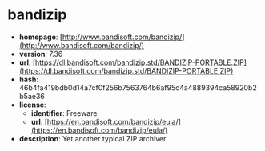 # bandizip

- **homepage**: [http://www.bandisoft.com/bandizip/](http://www.bandisoft.com/bandizip/)
- **version**: 7.36
- **url**: [https://dl.bandisoft.com/bandizip.std/BANDIZIP-PORTABLE.ZIP](https://dl.bandisoft.com/bandizip.std/BANDIZIP-PORTABLE.ZIP)
- **hash**: 46b4fa419bdb0d14a7cf0f256b7563764b6af95c4a4889394ca58920b2b5ae36
- **license**:
  - **identifier**: Freeware
  - **url**: [https://en.bandisoft.com/bandizip/eula/](https://en.bandisoft.com/bandizip/eula/)
- **description**: Yet another typical ZIP archiver

